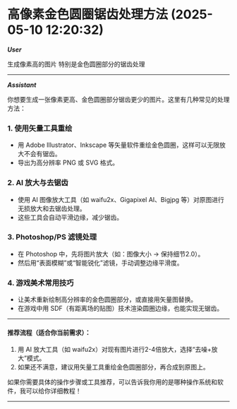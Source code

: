 <!-- Generated by SpecStory -->

# 高像素金色圆圈锯齿处理方法 (2025-05-10 12:20:32)

_**User**_

生成像素高的图片  特别是金色圆圈部分的锯齿处理

---

_**Assistant**_

你想要生成一张像素更高、金色圆圈部分锯齿更少的图片。这里有几种常见的处理方法：

### 1. 使用矢量工具重绘
- 用 Adobe Illustrator、Inkscape 等矢量软件重绘金色圆圈，这样可以无限放大不会有锯齿。
- 导出为高分辨率 PNG 或 SVG 格式。

### 2. AI 放大与去锯齿
- 使用 AI 图像放大工具（如 waifu2x、Gigapixel AI、Bigjpg 等）对原图进行无损放大和去锯齿处理。
- 这些工具会自动平滑边缘，减少锯齿。

### 3. Photoshop/PS 滤镜处理
- 在 Photoshop 中，先将图片放大（如：图像大小 → 保持细节2.0）。
- 然后用“表面模糊”或“智能锐化”滤镜，手动调整边缘平滑度。

### 4. 游戏美术常用技巧
- 让美术重新绘制高分辨率的金色圆圈部分，或直接用矢量图替换。
- 在游戏中用 SDF（有距离场的贴图）技术渲染圆圈边缘，也能实现无锯齿。

---

#### 推荐流程（适合你当前需求）：
1. 用 AI 放大工具（如 waifu2x）对现有图片进行2-4倍放大，选择“去噪+放大”模式。
2. 如果还不满意，建议用矢量工具重绘金色圆圈部分，再合成到原图上。

如果你需要具体的操作步骤或工具推荐，可以告诉我你用的是哪种操作系统和软件，我可以给你详细教程！

---

